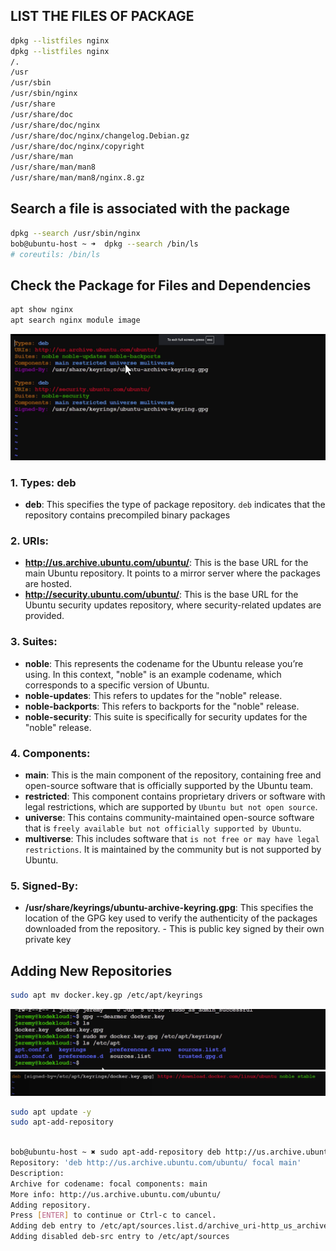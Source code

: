 ## LIST THE FILES OF PACKAGE
```bash
dpkg --listfiles nginx
dpkg --listfiles nginx
/.
/usr
/usr/sbin
/usr/sbin/nginx
/usr/share
/usr/share/doc
/usr/share/doc/nginx
/usr/share/doc/nginx/changelog.Debian.gz
/usr/share/doc/nginx/copyright
/usr/share/man
/usr/share/man/man8
/usr/share/man/man8/nginx.8.gz
```

## Search a file is associated with the package
```bash
dpkg --search /usr/sbin/nginx
bob@ubuntu-host ~ ➜  dpkg --search /bin/ls
# coreutils: /bin/ls

```
## Check the Package for Files and Dependencies
```bash
apt show nginx
apt search nginx module image
```
![alt text](image-11.png)
### 1. **Types: deb**
   - **deb**: This specifies the type of package repository. `deb` indicates that the repository contains precompiled binary packages

### 2. **URIs:**
   - **http://us.archive.ubuntu.com/ubuntu/**: This is the base URL for the main Ubuntu repository. It points to a mirror server where the packages are hosted.
   - **http://security.ubuntu.com/ubuntu/**: This is the base URL for the Ubuntu security updates repository, where security-related updates are provided.

### 3. **Suites:**
   - **noble**: This represents the codename for the Ubuntu release you’re using. In this context, "noble" is an example codename, which corresponds to a specific version of Ubuntu.
   - **noble-updates**: This refers to updates for the "noble" release. 
   - **noble-backports**: This refers to backports for the "noble" release. 
   - **noble-security**: This suite is specifically for security updates for the "noble" release.

### 4. **Components:**
   - **main**: This is the main component of the repository, containing free and open-source software that is officially supported by the Ubuntu team.
   - **restricted**: This component contains proprietary drivers or software with legal restrictions, which are supported by `Ubuntu but not open source`.
   - **universe**: This contains community-maintained open-source software that is `freely available but not officially supported by Ubuntu`.
   - **multiverse**: This includes software that `is not free or may have legal restrictions`. It is maintained by the community but is not supported by Ubuntu.

### 5. **Signed-By:**
   - **/usr/share/keyrings/ubuntu-archive-keyring.gpg**: This specifies the location of the GPG key used to verify the authenticity of the packages downloaded from the repository. 
    - This is public key signed by their own private key

## Adding New Repositories
```bash
sudo apt mv docker.key.gp /etc/apt/keyrings
```
![alt text](image-12.png)
![alt text](image-13.png)
```bash
sudo apt update -y
sudo apt-add-repository 
```
```bash

bob@ubuntu-host ~ ✖ sudo apt-add-repository deb http://us.archive.ubuntu.com/ubuntu/ focal main
Repository: 'deb http://us.archive.ubuntu.com/ubuntu/ focal main'
Description:
Archive for codename: focal components: main
More info: http://us.archive.ubuntu.com/ubuntu/
Adding repository.
Press [ENTER] to continue or Ctrl-c to cancel.
Adding deb entry to /etc/apt/sources.list.d/archive_uri-http_us_archive_ubuntu_com_ubuntu_-jammy.list
Adding disabled deb-src entry to /etc/apt/sources
```

